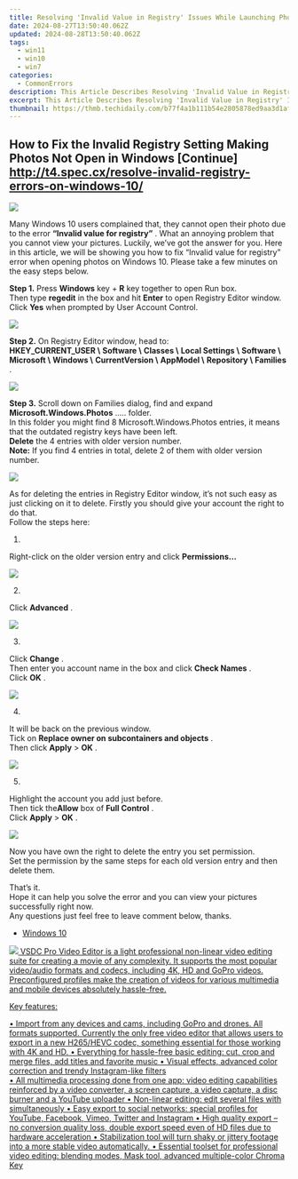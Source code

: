 ```yaml
---
title: Resolving 'Invalid Value in Registry' Issues While Launching Photos App on Windows 11
date: 2024-08-27T13:50:40.062Z
updated: 2024-08-28T13:50:40.062Z
tags:
  - win11
  - win10
  - win7
categories:
  - CommonErrors
description: This Article Describes Resolving 'Invalid Value in Registry' Issues While Launching Photos App on Windows 11
excerpt: This Article Describes Resolving 'Invalid Value in Registry' Issues While Launching Photos App on Windows 11
thumbnail: https://thmb.techidaily.com/b77f4a1b111b54e2805878ed9aa3d1afc9409a9f5cc36ff257194dcf6821d1ac.jpg
---
```


## How to Fix the Invalid Registry Setting Making Photos Not Open in Windows [Continue] <http://t4.spec.cx/resolve-invalid-registry-errors-on-windows-10/>

![](https://images.drivereasy.com/wp-content/uploads/2017/05/unnamed-file.jpg)
  
 Many Windows 10 users complained that, they cannot open their photo due to the error **“Invalid value for registry”** . What an annoying problem that you cannot view your pictures. Luckily, we’ve got the answer for you. Here in this article, we will be showing you how to fix “Invalid value for registry” error when opening photos on Windows 10\. Please take a few minutes on the easy steps below.
  
**Step 1.**
 Press **Windows**  key + **R**  key together to open Run box.  
 Then type **regedit**  in the box and hit **Enter**  to open Registry Editor window.  
 Click **Yes**  when prompted by User Account Control.  
  
![](https://images.drivereasy.com/wp-content/uploads/2017/05/2-20.jpg)
  
**Step 2.**
 On Registry Editor window, head to:  
**HKEY\_CURRENT\_USER \\**   **Software \\** **Classes \\** **Local Settings \\** **Software \\** **Microsoft \\** **Windows \\** **CurrentVersion \\** **AppModel \\** **Repository \\** **Families** .  
  
![](https://images.drivereasy.com/wp-content/uploads/2017/05/4-22.jpg)
  
**Step 3.**
 Scroll down on Families dialog, find and expand **Microsoft.Windows.Photos** ….. folder.  
 In this folder you might find 8 Microsoft.Windows.Photos entries, it means that the outdated registry keys have been left.  
**Delete** the 4 entries with  older version number.  
**Note:** If you find 4 entries in total, delete 2 of them with older version number.  
  
![](https://images.drivereasy.com/wp-content/uploads/2017/05/3-20.jpg)
  
 As for deleting the entries in Registry Editor window, it’s not such easy as just clicking on it to delete. Firstly you should give your account the right to do that.  
 Follow the steps here:  
  
 1)  

 Right-click on the older version entry and click **Permissions…**
  
![](https://images.drivereasy.com/wp-content/uploads/2017/05/5-16.jpg)
  
 2)  

 Click **Advanced** .  
  
![](https://images.drivereasy.com/wp-content/uploads/2017/05/6-17.jpg)
  
 3)  

 Click **Change** .  
 Then enter you account name in the box and click **Check Names** .  
 Click **OK** .  
  
![](https://images.drivereasy.com/wp-content/uploads/2017/05/7-10.jpg)
  
 4)  

 It will be back on the previous window.  
 Tick on **Replace owner on subcontainers and objects** .  
 Then click **Apply**  \> **OK** .  
  
![](https://images.drivereasy.com/wp-content/uploads/2017/05/8-11.jpg)
  
 5)  

 Highlight the account you add just before.  
 Then tick the**Allow** box of **Full Control** .  
 Click **Apply**  \> **OK** .  
  
![](https://images.drivereasy.com/wp-content/uploads/2017/05/9-11.jpg)
  
 Now you have own the right to delete the entry you set permission.  
 Set the permission by the same steps for each old version entry and then delete them.  
  
 That’s it.  
 Hope it can help you solve the error and you can view your pictures successfully right now.  
 Any questions just feel free to leave comment below, thanks.

* [Windows 10](https://tools.techidaily.com/drivereasy/download/)

<ins class="adsbygoogle"
     style="display:block"
     data-ad-format="autorelaxed"
     data-ad-client="ca-pub-7571918770474297"
     data-ad-slot="1223367746"></ins>



<ins class="adsbygoogle"
     style="display:block"
     data-ad-client="ca-pub-7571918770474297"
     data-ad-slot="8358498916"
     data-ad-format="auto"
     data-full-width-responsive="true"></ins>



<!-- affiliate ads begin -->
<a href="https://secure.2checkout.com/order/checkout.php?PRODS=4693127&QTY=1&AFFILIATE=108875&CART=1"><img src="https://www.videosoftdev.com/images/video_editor/screenshots/1.jpg" border="0">
VSDC Pro Video Editor is a light professional non-linear video editing suite for creating a movie of any complexity. It supports the most popular video/audio formats and codecs, including 4K, HD and GoPro videos. Preconfigured profiles make the creation of videos for various multimedia and mobile devices absolutely hassle-free.

Key features:

•	Import from any devices and cams, including GoPro and drones. All formats supported. Сurrently the only free video editor that allows users to export in a new H265/HEVC codec, something essential for those working with 4K and HD.
•	Everything for hassle-free basic editing: cut, crop and merge files, add titles and favorite music
•	Visual effects, advanced color correction and trendy Instagram-like filters   
•	All multimedia processing done from one app: video editing capabilities reinforced by  a video converter, a screen capture, a video capture, a disc burner and a YouTube uploader
•	Non-linear editing: edit several files with simultaneously 
•	Easy export to social networks: special profiles for YouTube, Facebook, Vimeo, Twitter and Instagram
•	High quality export – no conversion quality loss, double export speed even of HD files due to hardware acceleration
•	Stabilization tool will turn shaky or jittery footage into a more stable video automatically. 
•	Essential toolset for professional video editing: blending modes, Mask tool, advanced multiple-color Chroma Key  
</a>
<!-- affiliate ads end -->